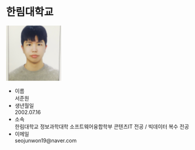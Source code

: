 # 한림대학교
<img src=face.png width= 150 height= 150>
<ul>
  <li>이름</li>
  서준원
  <li>생년월일</li>
  2002.07.16
  <li>소속</li>
  한림대학교 정보과학대학 소프트웨어융합학부 콘텐츠IT 전공 / 빅데이터 복수 전공
  <li>이메일</li>
  seojunwon19@naver.com
